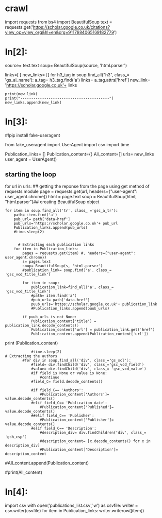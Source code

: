 # crawl


import requests
from bs4 import BeautifulSoup
text = requests.get('https://scholar.google.co.uk/citations?view_op=view_org&hl=en&org=9117984065169182779')


# In[2]:


source= text.text
soup= BeautifulSoup(source, 'html.parser')

links=[ ]
new_links= []
for h3_tag in soup.find_all("h3", class_= 'gs_ai_name'):
    a_tag= h3_tag.find('a')
    links= a_tag.attrs['href']
    new_link= 'https://scholar.google.co.uk'+ links

    print(new_link)
    print("-----------------------------------------")
    new_links.append(new_link)


# In[3]:


#!pip install fake-useragent

from fake_useragent import UserAgent
import csv
import time

Publication_links= []
Publication_content={}
All_content=[]
urls= new_links
user_agent = UserAgent()

## starting the loop
for url in urls:
    ## getting the reponse from the page using get method of requests module
    page = requests.get(url, headers={"user-agent": user_agent.chrome})
    html = page.text
    soup = BeautifulSoup(html, "html.parser")## creating BeautifulSoup object
    
    for item in soup.find_all('tr', class_ ='gsc_a_tr'): 
        path= item.find('a')
        pub_url= path['data-href']
        pub_urls='https://scholar.google.co.uk'+ pub_url
        Publication_links.append(pub_urls)
        #time.sleep(2)

        
          # Extracting each publication links
        for item in Publication_links:
            pages = requests.get(item) #, headers={"user-agent": user_agent.chrome})
            s= pages.text
            soup= BeautifulSoup(s, 'html.parser')
            #publication_link= soup.find('a', class_= 'gsc_vcd_title_link')
            
            for item in soup:
                publication_link=find_all('a', class_= 'gsc_vcd_title_link') 
                #path= item.find('a')
                #pub_url= path['data-href']
                puub_urls='https://scholar.google.co.uk'+ publication_link
                #Publication_links.append(puub_urls)
            
            if puub_urls is not None:
                Publication_content['title'] = publication_link.decode_contents()
                Publication_content['url'] = publication_link.get('href')
                Publication_content.append(Publication_content['url'])
print (Publication_content)
                
                #time.sleep(2)
    # Extracting the authors
            #for div in soup.find_all('div', class_='gs_scl'):
                #field= div.findChild('div', class_='gsc_vcd_field')
                #value= div.findChild('div', class_= 'gsc_vcd_value')
                #if field is None or value is None:
                    #continue
                #field_C= field.decode_contents()  
            
                #if field_C== 'Authors':
                    #Publication_content['Authors']= value.decode_contents()
                #elif field_C== 'Publication date':
                    #Publication_content['Published']= value.decode_contents()
                ##elif field_C== 'Publisher':
                    #Publication_content['Publisher']= value.decode_contents()
                #elif field_C== 'Description':
                    #description_div= div.findChildren('div', class_= 'gsh_csp')
                    #description_content= [x.decode_contents() for x in description_div]
                    #Publication_content['Description']= description_content
            
#All_content.append(Publication_content)
        
#print(All_content)  


# In[4]:


import csv 
with open('publications_list.csv','w') as csvfile: 
     writer = csv.writer(csvfile)
     for item in Publication_links: 
        writer.writerow([item])
